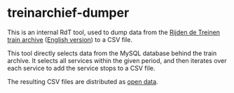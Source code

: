 # treinarchief-dumper

This is an internal RdT tool, used to dump data from the [Rijden de Treinen train archive](https://www.rijdendetreinen.nl/treinarchief)
([English version](https://www.rijdendetreinen.nl/en/train-archive)) to a CSV file.

This tool directly selects data from the MySQL database behind the train archive. It selects all services within the given period,
and then iterates over each service to add the service stops to a CSV file.

The resulting CSV files are distributed as [open data](https://www.rijdendetreinen.nl/over/open-data).

